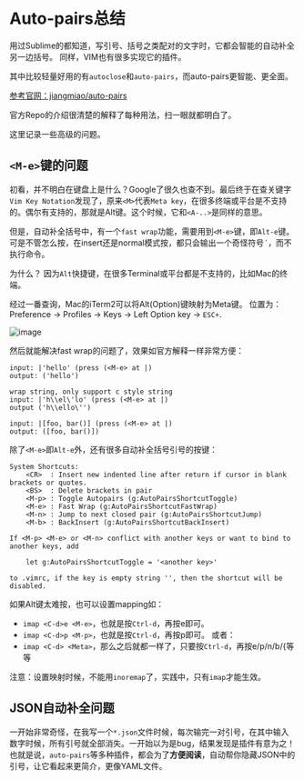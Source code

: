 # Auto-pairs总结

用过Sublime的都知道，写引号、括号之类配对的文字时，它都会智能的自动补全另一边括号。
同样，VIM也有很多实现它的插件。

其中比较轻量好用的有`autoclose`和`auto-pairs`，而auto-pairs更智能、更全面。

[参考官网：jiangmiao/auto-pairs](https://github.com/jiangmiao/auto-pairs)

官方Repo的介绍很清楚的解释了每种用法，扫一眼就都明白了。

这里记录一些高级的问题。


## `<M-e>`键的问题

初看，并不明白<M>在键盘上是什么？Google了很久也查不到。最后终于在查关键字`Vim Key Notation`发现了，原来`<M>`代表`Meta key`，在很多终端或平台是不支持的。偶尔有支持的，那就是Alt键。这个时候，它和`<A-..>`是同样的意思。

但是，自动补全括号中，有一个`fast wrap`功能，需要用到`<M-e>`键，即`Alt-e`键。可是不管怎么按，在insert还是normal模式按，都只会输出一个奇怪符号`´`，而不执行命令。

为什么？
因为`Alt`快捷键，在很多Terminal或平台都是不支持的，比如Mac的终端。

经过一番查询，Mac的iTerm2可以将Alt(Option)键映射为Meta键。
位置为：Preference -> Profiles -> Keys -> Left Option key -> `ESC+`.

![image](https://user-images.githubusercontent.com/14041622/50380545-6b3c5f80-06a5-11e9-8547-476db30dc966.png)

然后就能解决fast wrap的问题了，效果如官方解释一样非常方便：
```
input: |'hello' (press (<M-e> at |)
output: ('hello')

wrap string, only support c style string
input: |'h\\el\'lo' (press (<M-e> at |)
output ('h\\ello\'')

input: |[foo, bar()] (press (<M-e> at |)
output: ([foo, bar()])
```

除了`<M-e>`即`Alt-e`外，还有很多自动补全括号引号的按键：
```
System Shortcuts:
    <CR>  : Insert new indented line after return if cursor in blank brackets or quotes.
    <BS>  : Delete brackets in pair
    <M-p> : Toggle Autopairs (g:AutoPairsShortcutToggle)
    <M-e> : Fast Wrap (g:AutoPairsShortcutFastWrap)
    <M-n> : Jump to next closed pair (g:AutoPairsShortcutJump)
    <M-b> : BackInsert (g:AutoPairsShortcutBackInsert)

If <M-p> <M-e> or <M-n> conflict with another keys or want to bind to another keys, add

    let g:AutoPairsShortcutToggle = '<another key>'

to .vimrc, if the key is empty string '', then the shortcut will be disabled.
```

如果Alt键太难按，也可以设置mapping如：
- `imap <C-d>e <M-e>`，也就是按`Ctrl-d`，再按e即可。
- `imap <C-d>p <M-p>`，也就是按`Ctrl-d`，再按p即可。
或者：
- `imap <C-d> <Meta>`，那么之后就都一样了，只要按`Ctrl-d`，再按e/p/n/b/{等等

注意：设置映射时候，不能用`inoremap`了，实践中，只有`imap`才能生效。


## JSON自动补全问题

一开始非常奇怪，在我写一个`*.json`文件时候，每次输完一对引号，在其中输入数字时候，所有引号就全部消失。一开始以为是bug，结果发现是插件有意为之！
也就是说，`auto-pairs`等多种插件，都会为了**方便阅读**，自动帮你隐藏JSON中的引号，让它看起来更简介，更像YAML文件。